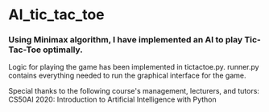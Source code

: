 # AI_tic_tac_toe

### Using Minimax algorithm, I have implemented an AI to play Tic-Tac-Toe optimally.

Logic for playing the game has been implemented in tictactoe.py. runner.py contains everything needed to run the graphical interface for the game. 

Special thanks to the following course's management, lecturers, and tutors:
  CS50AI 2020: Introduction to Artificial Intelligence with Python
